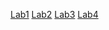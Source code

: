 [Lab1](https://github.com/PadfootML/Laba1)
[Lab2](https://github.com/PadfootML/labs/tree/master/Laboratorna2)
[Lab3](https://github.com/PadfootML/labs/tree/master/Laboratorna3)
[Lab4](https://github.com/PadfootML/labs/tree/master/Laboratorna4)
